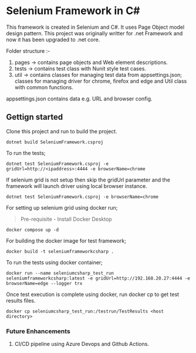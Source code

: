 # Selenium Framework in C#
This framework is created in Selenium and C#. It uses Page Object model design pattern. This project was originally writter for .net Framework and now it has been upgraded to .net core.

Folder structure :-
1. pages  -> contains page objects and Web element descriptions.
2. tests -> contains test class with Nunit style test cases.
3. util -> contains classes for managing test data from appsettings.json; classes for managing driver for chrome, firefox and edge and Util class with common functions.

appsettings.json contains data e.g. URL and browser config. 

## Gettign started

Clone this project and run to build the project. 

```
dotnet build SeleniumFramework.csproj 
```

To run the tests;
```
dotnet test SeleniumFramework.csproj -e gridUrl=http://<ipaddress>:4444 -e browserName=chrome
```

If selenium grid is not setup then skip the gridUrl parameter and the framework will launch driver using local browser instance.
```
dotnet test SeleniumFramework.csproj -e browserName=chrome
```

For setting up selenium grid using docker run; 

>Pre-requisite - Install Docker Desktop

```
docker compose up -d 
```

For building the docker image for test framework;

```
docker build -t seleniumframeworkcsharp .
```

To run the tests using docker container;
```
docker run --name seleniumcsharp_test_run seleniumframeworkcsharp:latest -e gridUrl=http://192.168.20.27:4444 -e browserName=edge --logger trx
```

Once test execution is complete using docker, run docker cp to get test results files.
```
docker cp seleniumcsharp_test_run:/testrun/TestResults <host directory>
```

### Future Enhancements
1. CI/CD pipeline using Azure Devops and Github Actions.
